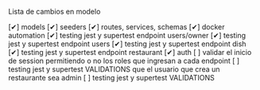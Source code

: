 
Lista de cambios en modelo 

[✔] models
[✔] seeders
[✔] routes, services, schemas
[✔] docker automation
[✔] testing jest y supertest endpoint users/owner
[✔] testing jest y supertest endpoint users
[✔] testing jest y supertest endpoint dish
[✔] testing jest y supertest endpoint restaurant
[✔] auth
[ ] validar el inicio de session permitiendo o no los roles que ingresan a cada endpoint
[ ] testing jest y supertest VALIDATIONS que el usuario que crea un restaurante sea admin
[ ] testing jest y supertest VALIDATIONS
